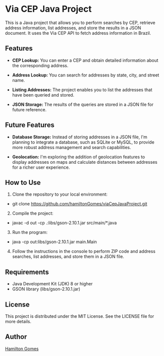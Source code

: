 # Via CEP Java Project

This is a Java project that allows you to perform searches by CEP, retrieve address information, list addresses, and store the results in a JSON document. It uses the Via CEP API to fetch address information in Brazil.

## Features

- **CEP Lookup:** You can enter a CEP and obtain detailed information about the corresponding address.

- **Address Lookup:** You can search for addresses by state, city, and street name.

- **Listing Addresses:** The project enables you to list the addresses that have been queried and stored.

- **JSON Storage:** The results of the queries are stored in a JSON file for future reference.

## Future Features

- **Database Storage:** Instead of storing addresses in a JSON file, I'm planning to integrate a database, such as SQLite or MySQL, to provide more robust address management and search capabilities.

- **Geolocation:** I'm exploring the addition of geolocation features to display addresses on maps and calculate distances between addresses for a richer user experience.

## How to Use

1. Clone the repository to your local environment:
-  git clone https://github.com/hamiltonGomes/viaCepJavaProject.git
2. Compile the project:
-  javac -d out -cp .:libs/gson-2.10.1.jar src/main/*.java
3. Run the program:
-  java -cp out:libs/gson-2.10.1.jar main.Main
4. Follow the instructions in the console to perform ZIP code and address searches, list addresses, and store them in a JSON file.

## Requirements
- Java Development Kit (JDK) 8 or higher
- GSON library (libs/gson-2.10.1.jar)

## License
This project is distributed under the MIT License. See the LICENSE file for more details.

## Author
[Hamilton Gomes](https://github.com/hamiltonGomes)
